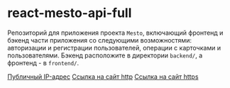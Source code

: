 # react-mesto-api-full
Репозиторий для приложения проекта `Mesto`, включающий фронтенд и бэкенд части приложения со следующими возможностями: авторизации и регистрации пользователей, операции с карточками и пользователями. Бэкенд расположите в директории `backend/`, а фронтенд - в `frontend/`. 
  
[Публичный IP-адрес](http://51.250.20.187/) 
[Ссылка на сайт http](http://mesto.tatianapavlova.nomoredomains.rocks/) 
[Ссылка на сайт https](https://mesto.tatianapavlova.nomoredomains.rocks/) 